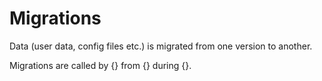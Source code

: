 # Migrations

Data (user data, config files etc.) is migrated from one version to another.

Migrations are called by {} from {} during {}.